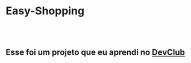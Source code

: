 <h1> Easy-Shopping</h1>
<br>
<br>
<h2> Esse foi um projeto que eu aprendi no <a href="https://rodolfomori.com.br/devclub">DevClub</a></h2> 
